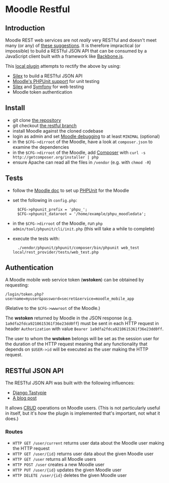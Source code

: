 # Moodle Restful

## Introduction

Moodle REST web services are not *really* very RESTful and doesn't meet many (or any) of [these suggestions](http://devo.ps/blog/2013/03/22/designing-a-restful-api-that-doesn-t-suck.html). It is therefore impractical (or impossible) to build a RESTful JSON API that can be consumed by a JavaScript client built with a framework like [Backbone.js](http://backbonejs.org/).

This [local plugin](http://docs.moodle.org/dev/Local_plugins) attempts to rectify the above by using:

* [Silex](http://silex.sensiolabs.org/) to build a RESTful JSON API
* [Moodle's PHPUnit support](http://docs.moodle.org/dev/PHPUnit) for unit testing
* [Silex](http://silex.sensiolabs.org/doc/testing.html) and [Symfony](http://symfony.com/doc/current/book/testing.html) for web testing
* Moodle token authentication

## Install

* git clone [the repository](https://github.com/mikemcgowan/moodle)
* git checkout [the restful branch](https://github.com/mikemcgowan/moodle/tree/restful)
* install Moodle against the cloned codebase
* login as admin and set [Moodle debugging](http://docs.moodle.org/24/en/Debugging) to at least `MINIMAL` (optional) 
* in the `$CFG->dirroot` of the Moodle, have a look at `composer.json` to examine the dependencies
* in the `$CFG->dirroot` of the Moodle, add [Composer](http://getcomposer.org) with `curl -s http://getcomposer.org/installer | php`
* ensure Apache can read all the files in `/vendor` (e.g. with `chmod -R`)

## Tests

* follow the [Moodle doc](http://docs.moodle.org/dev/PHPUnit) to set up [PHPUnit](http://en.wikipedia.org/wiki/PHPUnit) for the Moodle
* set the following in `config.php`:

        $CFG->phpunit_prefix = 'phpu_';
        $CFG->phpunit_dataroot = '/home/example/phpu_moodledata';

* in the `$CFG->dirroot` of the Moodle, run `php admin/tool/phpunit/cli/init.php` (this will take a while to complete)
* execute the tests with:

        ./vendor/phpunit/phpunit/composer/bin/phpunit web_test local/rest_provider/tests/web_test.php

## Authentication

A Moodle mobile web service token (**wstoken**) can be obtained by requesting:

`/login/token.php?username=myuser&password=secret&service=moodle_mobile_app`

(Relative to the `$CFG->wwwroot` of the Moodle.)

The **wstoken** returned by Moodle in the JSON response (e.g. `1a9dfa2fdca9210615361f36e23dd0ff`) must be sent in each HTTP request in header `Authorization` with value `Bearer 1a9dfa2fdca9210615361f36e23dd0ff`.

The user to whom the **wstoken** belongs will be set as the session user for the duration of the HTTP request meaning that any functionality that depends on `$USER->id` will be executed as the user making the HTTP request.
 
## RESTful JSON API

The RESTful JSON API was built with the following influences:

* [Django Tastypie](http://django-tastypie.readthedocs.org/en/latest/)
* [A blog post](http://devo.ps/blog/2013/03/22/designing-a-restful-api-that-doesn-t-suck.html)

It allows [CRUD](http://en.wikipedia.org/wiki/Create,_read,_update_and_delete) operations on Moodle users. (This is not particularly useful in itself, but it's *how* the plugin is implemented that's important, not what it does.)

### Routes

* `HTTP GET /user/current` returns user data about the Moodle user making the HTTP request
* `HTTP GET /user/{id}` returns user data about the given Moodle user
* `HTTP GET /user` returns all Moodle users
* `HTTP POST /user` creates a new Moodle user
* `HTTP PUT /user/{id}` updates the given Moodle user
* `HTTP DELETE /user/{id}` deletes the given Moodle user
